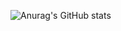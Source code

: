 ![Anurag's GitHub stats](https://github-readme-stats.vercel.app/api?username=anuraghazra&theme=midnight-purple_icons=true)
